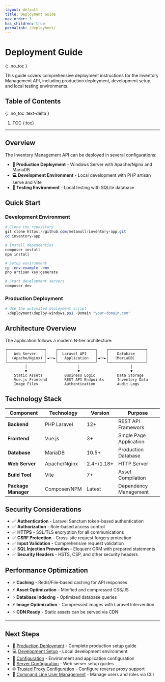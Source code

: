 ```yaml
---
layout: default
title: Deployment Guide
nav_order: 3
has_children: true
permalink: /deployment/
---
```


# Deployment Guide

{: .no_toc }

This guide covers comprehensive deployment instructions for the Inventory Management API, including production deployment, development setup, and local testing environments.

## Table of Contents

{: .no_toc .text-delta }

1. TOC
   {:toc}

---

## Overview

The Inventory Management API can be deployed in several configurations:

- **🚀 Production Deployment** - Windows Server with Apache/Nginx and MariaDB
- **💻 Development Environment** - Local development with PHP artisan serve and Vite
- **🧪 Testing Environment** - Local testing with SQLite database

## Quick Start

### Development Environment

```powershell
# Clone the repository
git clone https://github.com/metanull/inventory-app.git
cd inventory-app

# Install dependencies
composer install
npm install

# Setup environment
cp .env.example .env
php artisan key:generate

# Start development servers
composer dev
```

### Production Deployment

```powershell
# Use the automated deployment script
.\deployment\deploy-windows.ps1 -Domain "your-domain.com"
```

## Architecture Overview

The application follows a modern N-tier architecture:

```
┌─────────────────┐    ┌─────────────────┐    ┌─────────────────┐
│   Web Server    │    │  Laravel API    │    │    Database     │
│  (Apache/Nginx) │◄──►│   Application   │◄──►│   (MariaDB)     │
└─────────────────┘    └─────────────────┘    └─────────────────┘
         │                       │                       │
         ▼                       ▼                       ▼
    Static Assets          Business Logic          Data Storage
    Vue.js Frontend        REST API Endpoints      Inventory Data
    Image Files            Authentication          Audit Logs
```

## Technology Stack

| Component           | Technology   | Version    | Purpose                 |
| ------------------- | ------------ | ---------- | ----------------------- |
| **Backend**         | PHP Laravel  | 12+        | REST API Framework      |
| **Frontend**        | Vue.js       | 3+         | Single Page Application |
| **Database**        | MariaDB      | 10.5+      | Production Database     |
| **Web Server**      | Apache/Nginx | 2.4+/1.18+ | HTTP Server             |
| **Build Tool**      | Vite         | 7+         | Asset Compilation       |
| **Package Manager** | Composer/NPM | Latest     | Dependency Management   |

## Security Considerations

- ✅ **Authentication** - Laravel Sanctum token-based authentication
- ✅ **Authorization** - Role-based access control
- ✅ **HTTPS** - SSL/TLS encryption for all communications
- ✅ **CSRF Protection** - Cross-site request forgery protection
- ✅ **Input Validation** - Comprehensive request validation
- ✅ **SQL Injection Prevention** - Eloquent ORM with prepared statements
- ✅ **Security Headers** - HSTS, CSP, and other security headers

## Performance Optimization

- ⚡ **Caching** - Redis/File-based caching for API responses
- ⚡ **Asset Optimization** - Minified and compressed CSS/JS
- ⚡ **Database Indexing** - Optimized database queries
- ⚡ **Image Optimization** - Compressed images with Laravel Intervention
- ⚡ **CDN Ready** - Static assets can be served via CDN

---

## Next Steps

- 📖 [Production Deployment](production-deployment) - Complete production setup guide
- 💻 [Development Setup](development-setup) - Local development environment
- 🔧 [Configuration](configuration) - Environment and application configuration
- 🚀 [Server Configuration](server-configuration) - Web server setup guides
- 🌐 [Trusted Proxy Configuration](trusted-proxies) - Configure reverse proxy support
- 👥 [Command Line User Management](command-line-user-management) - Manage users and roles via CLI
